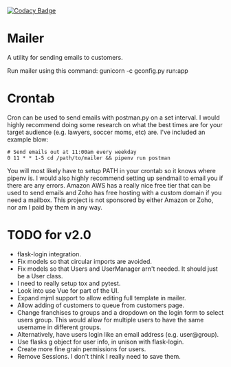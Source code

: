 [![Codacy Badge](https://api.codacy.com/project/badge/Grade/0591b76f51d54a39b725ea2d296adc9b)](https://www.codacy.com/app/JorDunn/mailer?utm_source=github.com&amp;utm_medium=referral&amp;utm_content=JorDunn/mailer&amp;utm_campaign=Badge_Grade)

# Mailer
A utility for sending emails to customers.

Run mailer using this command:
    gunicorn -c gconfig.py run:app

# Crontab
Cron can be used to send emails with postman.py on a set interval. I would highly recommend doing some research on what the best times are for your target audience (e.g. lawyers, soccer moms, etc) are. I've included an example blow:

    # Send emails out at 11:00am every weekday
    0 11 * * 1-5 cd /path/to/mailer && pipenv run postman

You will most likely have to setup PATH in your crontab so it knows where pipenv is. I would also highly recommend setting up sendmail to email you if there are any errors. Amazon AWS has a really nice free tier that can be used to send emails and Zoho has free hosting with a custom domain if you need a mailbox. This project is not sponsored by either Amazon or Zoho, nor am I paid by them in any way.

# TODO for v2.0
* flask-login integration.
* Fix models so that circular imports are avoided.
* Fix models so that Users and UserManager arn't needed. It should just be a User class.
* I need to really setup tox and pytest.
* Look into use Vue for part of the UI.
* Expand mjml support to allow editing full template in mailer.
* Allow adding of customers to queue from customers page.
* Change franchises to groups and a dropdown on the login form to select users group. This would allow for multiple users to have the same username in different groups.
* Alternatively, have users login like an email address (e.g. user@group).
* Use flasks g object for user info, in unison with flask-login.
* Create more fine grain permissions for users.
* Remove Sessions. I don't think I really need to save them.